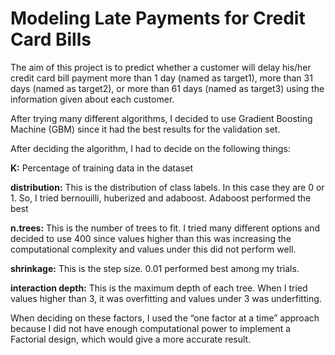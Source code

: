 # Modeling Late Payments for Credit Card Bills

The aim of this project is to predict whether a customer will delay his/her credit card bill payment more than 1 day (named as target1), more than 31 days (named as target2), or more than 61 days (named as target3) using the information given about each customer.

After trying many different algorithms, I decided to use Gradient Boosting Machine (GBM) since it had the best results for the validation set. 

After deciding the algorithm, I had to decide on the following things:

**K:** Percentage of training data in the dataset

**distribution:** This is the distribution of class labels. In this case they are 0 or 1. So, I tried bernouilli, huberized and adaboost. Adaboost performed the best

**n.trees:** This is the number of trees to fit. I tried many different options and decided to use 400 since values higher than this was increasing the computational complexity and values under this did not perform well.

**shrinkage:** This is the step size. 0.01 performed best among my trials.

**interaction depth:** This is the maximum depth of each tree. When I tried values higher than 3, it was overfitting and values under 3 was underfitting.

When deciding on these factors, I used the “one factor at a time” approach because I did not have enough computational power to implement a Factorial design, which would  give a more accurate result. 
